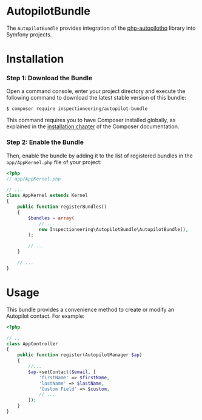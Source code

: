 AutopilotBundle
===============

The `AutopilotBundle` provides integration of the [php-autopilothq](https://github.com/dekalee/php-autopilothq) library into Symfony projects.

Installation
============

### Step 1: Download the Bundle

Open a command console, enter your project directory and execute the
following command to download the latest stable version of this bundle:

```console
$ composer require inspectioneering/autopilot-bundle
```

This command requires you to have Composer installed globally, as explained
in the [installation chapter](https://getcomposer.org/doc/00-intro.md)
of the Composer documentation.

### Step 2: Enable the Bundle

Then, enable the bundle by adding it to the list of registered bundles
in the `app/AppKernel.php` file of your project:

```php
<?php
// app/AppKernel.php

// ...
class AppKernel extends Kernel
{
    public function registerBundles()
    {
        $bundles = array(
            // ...
            new Inspectioneering\AutopilotBundle\AutopilotBundle(),
        );

        // ...
    }

    // ...
}
```

Usage
=====

This bundle provides a convenience method to create or modify an Autopilot contact. For example:

```php
<?php

// ..
class AppController
{
    public function register(AutopilotManager $ap)
    {
        //...
        $ap->setContact($email, [
            'firstName' => $firstName,
            'lastName' => $lastName,
            'Custom Field' => $custom,
            // ...
        ]);
    }
}
```